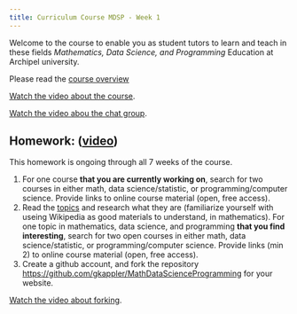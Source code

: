 ```yaml
---
title: Curriculum Course MDSP - Week 1
---
```


Welcome to the course to enable you as student tutors to learn and teach in these fields  *Mathematics, Data Science, and Programming* Education at Archipel university.

Please read the [course overview](../)

[Watch the video about the course](https://odysee.com/@MathDataScienceProgramming:6/MSDP-Week1-01-About-the-course:e).

[Watch the video abou the chat group](https://odysee.com/@MathDataScienceProgramming:6/MSDP-Week1-02-WhatsApp-Personal-Communication-1440:5).

## Homework: ([video](https://odysee.com/@MathDataScienceProgramming:6/MSDP-Week1-03-Homework-Explanation-1440:3))
This homework is ongoing through all 7 weeks of the course.

1.  For one course **that you are currently working on**,
    search for two courses in either math, data science/statistic, or programming/computer science.
    Provide links to online course material (open, free access).
2.  Read the [topics](../) and research what they are (familiarize yourself with useing Wikipedia as good materials to understand, in mathematics).
    For one topic in mathematics, data science, and programming **that you find interesting**,
    search for two open courses in either math, data science/statistic, or programming/computer science.
    Provide links (min 2) to online course material (open, free access).
3.  Create a github account, and fork the repository https://github.com/gkappler/MathDataScienceProgramming for your website.

[Watch the video about forking](https://odysee.com/@MathDataScienceProgramming:6/MSDP-Week1-04-Homework-in-GitHub-Fork---Your-Website-Branch-1440:2).



